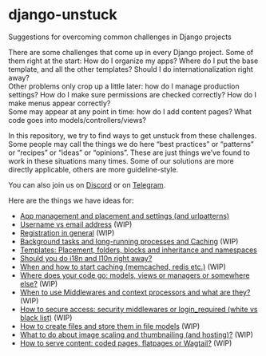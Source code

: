 # django-unstuck
Suggestions for overcoming common challenges in Django projects

There are some challenges that come up in every Django project. Some of them right at the start: How do I organize my
apps?  Where do I put the base template, and all the other templates? Should I do internationalization right away?  
Other problems only crop up a little later: how do I manage production settings? How do I make sure permissions are
checked correctly? How do I make menus appear correctly?  
Some may appear at any point in time: how do I add content pages? What code goes into models/controllers/views?

In this repository, we try to find ways to get unstuck from these challenges. Some people may call the things we do here
“best practices” or “patterns” or “recipes” or “ideas” or “opinions”.  These are just things we’ve found to work in
these situations many times. Some of our solutions are more directly applicable, others are more guideline-style.

You can also join us on [Discord](https://discord.gg/bUsu9B6Ek6) or on [Telegram](https://t.me/djangoRhein).

Here are the things we have ideas for:

[comment]: <> ( * [Splitting settings: local, dev, testing and production]&#40;docs/settings.md&#41;)

 * [App management and placement and settings (and urlpatterns)](docs/app-management.md)
 * [Username vs email address](docs/username.md) (WIP)
 * [Registration in general](docs/registration.md) (WIP)
 * [Background tasks and long-running processes and Caching](docs/background-tasks.md) (WIP)
 * [Templates: Placement, folders, blocks and inheritance and namespaces](docs/templates.md)
 * [Should you do i18n and l10n right away?](docs/i18n.md)
 * [When and how to start caching (memcached, redis etc.)](docs/caching.md) (WIP)
 * [Where does your code go: models, views or managers or somewhere else?](docs/where-does-the-code-go.md) (WIP)
 * [When to use Middlewares and context processors and what are they?](docs/middleware.md) (WIP)
 * [How to secure access: security middlewares or login_required (white vs black list)](docs/secure-access.md) (WIP)
 * [How to create files and store them in file models](docs/files.md) (WIP)
 * [What to do about image scaling and thumbnailing (and hosting)?](docs/images.md) (WIP)
 * [How to serve content: coded pages, flatpages or Wagtail?](docs/flatpages.md) (WIP)
